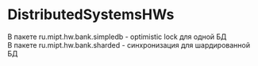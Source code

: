 # DistributedSystemsHWs
В пакете ru.mipt.hw.bank.simpledb - optimistic lock для одной БД <br>
В пакете ru.mipt.hw.bank.sharded - синхронизация для шардированной БД 